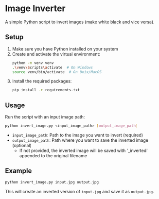 # Image Inverter

A simple Python script to invert images (make white black and vice versa).

## Setup

1. Make sure you have Python installed on your system
2. Create and activate the virtual environment:
   ```bash
   python -m venv venv
   .\venv\Scripts\activate  # On Windows
   source venv/bin/activate  # On Unix/MacOS
   ```
3. Install the required packages:
   ```bash
   pip install -r requirements.txt
   ```

## Usage

Run the script with an input image path:

```bash
python invert_image.py <input_image_path> [output_image_path]
```

- `input_image_path`: Path to the image you want to invert (required)
- `output_image_path`: Path where you want to save the inverted image (optional)
  - If not provided, the inverted image will be saved with '_inverted' appended to the original filename

## Example

```bash
python invert_image.py input.jpg output.jpg
```

This will create an inverted version of `input.jpg` and save it as `output.jpg`. 